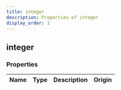 ```yaml
---
title: integer
description: Properties of integer
display_order: 1
---
```


## integer

### Properties

| Name | Type | Description | Origin |
|------|------|-------------|--------|

